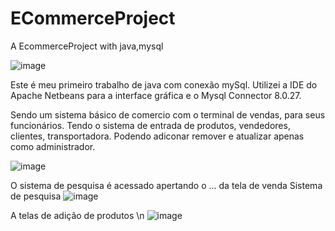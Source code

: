 # ECommerceProject
 A EcommerceProject with java,mysql

![image](https://github.com/otbox/ECommerceProject/assets/74389165/7e6101b5-edcd-4071-95d7-62a198af65d2)

Este é meu primeiro trabalho de java com conexão mySql.
Utilizei a IDE do Apache Netbeans para a interface gráfica e o Mysql Connector 8.0.27.

Sendo um sistema básico de comercio com o terminal de vendas, para seus funcionários.
Tendo o sistema de entrada de produtos, vendedores, clientes, transportadora.
Podendo adiconar remover e atualizar apenas como administrador. 


![image](https://github.com/otbox/ECommerceProject/assets/74389165/cac49186-80d6-475a-82e1-7fa3a6778324)

O sistema de pesquisa é acessado apertando o ... da tela de venda
Sistema de pesquisa
![image](https://github.com/otbox/ECommerceProject/assets/74389165/54e79683-e773-465e-a4d4-c3b72e7133c8)

A telas de adição de produtos \n
![image](https://github.com/otbox/ECommerceProject/assets/74389165/52b70abd-3b90-4102-bd26-70376aa7f5ff)
